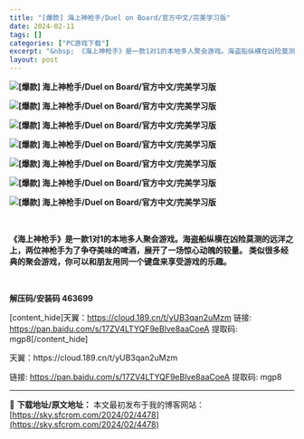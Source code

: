 ```yaml
---
title: "[爆款] 海上神枪手/Duel on Board/官方中文/完美学习版"
date: 2024-02-11
tags: []
categories: ["PC游戏下载"]
excerpt: "&nbsp; 《海上神枪手》是一款1对1的本地多人聚会游戏。海盗船纵横在凶险莫测的远洋之上，两位神枪手为了争夺美味的啤酒，展开了一场惊心动魄的较量。 类似很多经典的聚会游戏，你可以和朋友用同一个键盘来享受游戏的乐趣。 &nbsp; 解压码/安装码 463699 [content_hide]天翼：ht&hellip;"
layout: post
---
```


<strong><img src="https://img.piclabo.xyz/upload/art_editor/20210319-1/7387ce9c62875e81a1626308ca8f24fd.jpg" alt="[爆款] 海上神枪手/Duel on Board/官方中文/完美学习版" /></strong>

<strong><img src="https://img.piclabo.xyz/upload/art_editor/20210319-1/cb33aca5d0acd7efe5300f0c3a698a4d.jpg" alt="[爆款] 海上神枪手/Duel on Board/官方中文/完美学习版" /></strong>

<strong><img src="https://img.piclabo.xyz/upload/art_editor/20210319-1/40b3e3ae45222e274ee73872754d2a11.jpg" alt="[爆款] 海上神枪手/Duel on Board/官方中文/完美学习版" /></strong>

<strong><img src="https://img.piclabo.xyz/upload/art_editor/20210319-1/55d9d92fc1fce9638aef21296f220697.jpg" alt="[爆款] 海上神枪手/Duel on Board/官方中文/完美学习版" /></strong>

<strong><img src="https://img.piclabo.xyz/upload/art_editor/20210319-1/8258aa84fe9594557f3dbf5ac0605de6.jpg" alt="[爆款] 海上神枪手/Duel on Board/官方中文/完美学习版" /></strong>

<strong><img src="https://img.piclabo.xyz/upload/art_editor/20210319-1/e088b25ed74b4c28c6ab10390deefeb7.jpg" alt="[爆款] 海上神枪手/Duel on Board/官方中文/完美学习版" /></strong>

<strong><img src="https://img.piclabo.xyz/upload/art_editor/20210319-1/0ddc7a796ec9c89ac80cdfeb84099c40.jpg" alt="[爆款] 海上神枪手/Duel on Board/官方中文/完美学习版" /></strong>

&nbsp;

<strong>《海上神枪手》是一款1对1的本地多人聚会游戏。海盗船纵横在凶险莫测的远洋之上，两位神枪手为了争夺美味的啤酒，展开了一场惊心动魄的较量。 类似很多经典的聚会游戏，你可以和朋友用同一个键盘来享受游戏的乐趣。</strong>

&nbsp;

<strong>解压码/安装码 463699</strong>

[content_hide]天翼：https://cloud.189.cn/t/yUB3qan2uMzm
链接: https://pan.baidu.com/s/17ZV4LTYQF9eBlve8aaCoeA
提取码: mgp8[/content_hide]

<!--wechatfans start-->天翼：https://cloud.189.cn/t/yUB3qan2uMzm
链接: https://pan.baidu.com/s/17ZV4LTYQF9eBlve8aaCoeA
提取码: mgp8<!--wechatfans end-->

---
📖 **下载地址/原文地址：** 本文最初发布于我的博客网站：[https://sky.sfcrom.com/2024/02/4478](https://sky.sfcrom.com/2024/02/4478)
